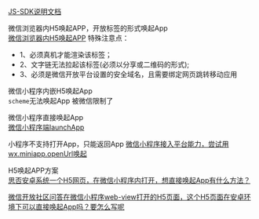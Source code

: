 [JS-SDK说明文档](https://developers.weixin.qq.com/doc/offiaccount/OA_Web_Apps/JS-SDK.html)  

微信浏览器内H5唤起APP，开放标签的形式唤起App  
[微信浏览器内H5唤起APP](https://developers.weixin.qq.com/doc/offiaccount/OA_Web_Apps/Wechat_Open_Tag.html)
特殊注意点：
+ 1、必须真机才能渲染该标签；
+ 2、文字链无法拉起该标签(必须以分享或二维码的形式);
+ 3、必须是微信开放平台设置的安全域名，且需要绑定网页跳转移动应用

微信小程序内嵌H5唤起App  
`scheme`无法唤起App  被微信限制了   

微信小程序直接唤起App  
[微信小程序端launchApp](https://developers.weixin.qq.com/miniprogram/dev/framework/open-ability/launchApp.html)

小程序不支持打开App，只能返回App
[微信小程序接入平台能力，尝试用wx.miniapp.openUrl唤起 ](https://developers.weixin.qq.com/miniprogram/dev/platform-capabilities/miniapp/handbook/web/thirdapp.html)  

H5唤起APP方案  
[思否安卓系统一个H5网页，在微信小程序内打开，想直接唤起App有什么方法？](https://segmentfault.com/q/1010000045215969)  

[微信开放社区问答在微信小程序web-view打开的H5页面，这个H5页面在安卓环境下可以直接唤起App吗？要怎么写呢](https://developers.weixin.qq.com/community/develop/doc/0002a468494ef0739202d71b964c00)   




